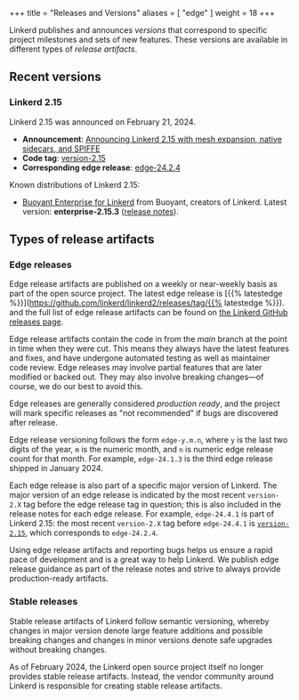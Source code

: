 +++
title = "Releases and Versions"
aliases = [ "edge" ]
weight = 18
+++

Linkerd publishes and announces *versions* that correspond to specific project
milestones and sets of new features. These versions are available in different
types of *release artifacts*.

## Recent versions

### Linkerd 2.15

Linkerd 2.15 was announced on February 21, 2024.

- **Announcement**: [Announcing Linkerd 2.15 with mesh expansion, native
sidecars, and SPIFFE](/2024/02/21/announcing-linkerd-2.15/)
- **Code tag**:
[version-2.15](https://github.com/linkerd/linkerd2/releases/tag/version-2.15)
- **Corresponding edge release**: [edge-24.2.4](https://github.com/linkerd/linkerd2/releases/tag/edge-24.2.4)

Known distributions of Linkerd 2.15:

- [Buoyant Enterprise for
  Linkerd](https://docs.buoyant.io/buoyant-enterprise-linkerd) from Buoyant,
  creators of Linkerd. Latest version: **enterprise-2.15.3** ([release
  notes](https://docs.buoyant.io/release-notes/buoyant-enterprise-linkerd/enterprise-2.15.3/)).

## Types of release artifacts

### Edge releases

<!-- markdownlint-disable MD034 -->
Edge release artifacts are published on a weekly or near-weekly basis as part of
the open source project. The latest edge release is [{{% latestedge
%}}](https://github.com/linkerd/linkerd2/releases/tag/{{% latestedge %}}).
and the full list of edge release artifacts can be found on [the Linkerd GitHub
releases page](https://github.com/linkerd/linkerd2/releases).

Edge release artifacts contain the code in from the _main_ branch at the point
in time when they were cut. This means they always have the latest features and
fixes, and have undergone automated testing as well as maintainer code review.
Edge releases may involve partial features that are later modified or backed
out. They may also involve breaking changes—of course, we do our best to avoid
this.

Edge releases are generally considered *production ready*, and the project will
mark specific releases as "not recommended" if bugs are discovered after
release.

Edge release versioning follows the form `edge-y.m.n`, where `y` is the last two
digits of the year, `m` is the numeric month, and `n` is numeric edge release
count for that month. For example, `edge-24.1.3` is the third edge release
shipped in January 2024.

Each edge release is also part of a specific major version of Linkerd. The
major version of an edge release is indicated by the most recent `version-2.X`
tag before the edge release tag in question; this is also included in the
release notes for each edge release. For example, `edge-24.4.1` is part of
Linkerd 2.15: the most recent `version-2.X` tag before `edge-24.4.1` is
[`version-2.15`](https://github.com/linkerd/linkerd2/releases/tag/version-2.15),
which corresponds to `edge-24.2.4`.

Using edge release artifacts and reporting bugs helps us ensure a rapid pace of
development and is a great way to help Linkerd. We publish edge release guidance
as part of the release notes and strive to always provide production-ready
artifacts.

### Stable releases

Stable release artifacts of Linkerd follow semantic versioning, whereby changes
in major version denote large feature additions and possible breaking changes
and changes in minor versions denote safe upgrades without breaking changes.

As of February 2024, the Linkerd open source project itself no longer provides
stable release artifacts. Instead, the vendor community around Linkerd is
responsible for creating stable release artifacts.
